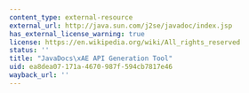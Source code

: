 ```yaml
---
content_type: external-resource
external_url: http://java.sun.com/j2se/javadoc/index.jsp
has_external_license_warning: true
license: https://en.wikipedia.org/wiki/All_rights_reserved
status: ''
title: "JavaDocs\xAE API Generation Tool"
uid: ea8dea07-171a-4670-987f-594cb7817e46
wayback_url: ''
---
```

